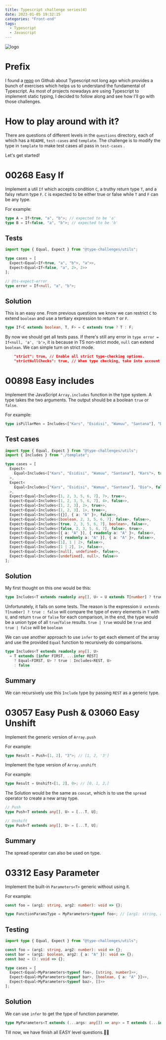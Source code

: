 ```yaml
---
title: Typescript challenge series(4)
date: 2023-01-05 19:32:15
categories: "Front-end"
tags:
  - Typescript
  - Javascript
---
```


![logo](https://tsch.js.org/logo.svg)

# Prefix

I found a [repo](https://github.com/type-challenges/type-challenges) on Github about Typescript not long ago which provides a bunch of exercises which helps us to understand the fundamental of Typescript. As most of projects nowadays are using Typescript to implement static typing, I decided to follow along and see how I'll go with those challenges.

# How to play around with it?

There are questions of different levels in the `questions` directory, each of which has a `README`, `test-cases` and `template`. The challenge is to modify the type in `template` to make test cases all pass in `test-cases` .

Let's get started!

# 00268 Easy If

Implement a util `If` which accepts condition `C`, a truthy return type `T`, and a falsy return type `F`. `C` is expected to be either true or false while `T` and `F` can be any type.

For example:

```ts
type A = If<true, "a", "b">; // expected to be 'a'
type B = If<false, "a", "b">; // expected to be 'b'
```

## Tests

```ts
import type { Equal, Expect } from "@type-challenges/utils";

type cases = [
  Expect<Equal<If<true, "a", "b">, "a">>,
  Expect<Equal<If<false, "a", 2>, 2>>
];

// @ts-expect-error
type error = If<null, "a", "b">;
```

## Solution

This is an easy one. From previous questions we know we can restrict `C` to extend `boolean` and use a tertiary expression to return `T` or `F`.

```ts
type If<C extends boolean, T, F> = C extends true ? T : F;
```

By now we should get all tests pass. If there's still any error in `type error = If<null, 'a', 'b'>`, it is because in TS non-strict mode, `null` can extend `boolean`. We can simple turn on strict mode.

```json
    "strict": true, // Enable all strict type-checking options.
    "strictNullChecks": true, // When type checking, take into account 'null' and 'undefined'.
```

# 00898 Easy includes

Implement the JavaScript `Array.includes` function in the type system. A type takes the two arguments. The output should be a boolean `true` or `false`.

For example:

```ts
type isPillarMen = Includes<["Kars", "Esidisi", "Wamuu", "Santana"], "Dio">; // expected to be `false`
```

## Test cases

```ts
import type { Equal, Expect } from "@type-challenges/utils";
import { Includes } from "./template";

type cases = [
  Expect<
    Equal<Includes<["Kars", "Esidisi", "Wamuu", "Santana"], "Kars">, true>
  >,
  Expect<
    Equal<Includes<["Kars", "Esidisi", "Wamuu", "Santana"], "Dio">, false>
  >,
  Expect<Equal<Includes<[1, 2, 3, 5, 6, 7], 7>, true>>,
  Expect<Equal<Includes<[1, 2, 3, 5, 6, 7], 4>, false>>,
  Expect<Equal<Includes<[1, 2, 3], 2>, true>>,
  Expect<Equal<Includes<[1, 2, 3], 1>, true>>,
  Expect<Equal<Includes<[{}], { a: "A" }>, false>>,
  Expect<Equal<Includes<[boolean, 2, 3, 5, 6, 7], false>, false>>,
  Expect<Equal<Includes<[true, 2, 3, 5, 6, 7], boolean>, false>>,
  Expect<Equal<Includes<[false, 2, 3, 5, 6, 7], false>, true>>,
  Expect<Equal<Includes<[{ a: "A" }], { readonly a: "A" }>, false>>,
  Expect<Equal<Includes<[{ readonly a: "A" }], { a: "A" }>, false>>,
  Expect<Equal<Includes<[1], 1 | 2>, false>>,
  Expect<Equal<Includes<[1 | 2], 1>, false>>,
  Expect<Equal<Includes<[null], undefined>, false>>,
  Expect<Equal<Includes<[undefined], null>, false>>
];
```

## Solution

My first thought on this one would be this:

```ts
type Includes<T extends readonly any[], U> = U extends T[number] ? true : false;
```

Unfortunately, it fails on some tests. The reason is the expression `U extends T[number] ? true : false` will compare the type of every elements in `T` with `U`, and return `true` or `false` for each comparison, in the end, the type would be a union type of all `true`/`false` results.
`true | true` would be `true` and `true | false` will be `boolean`

We can use another approach to use `infer` to get each element of the array and use the provided `Equal` function to recursively do comparisons.

```ts
type Includes<T extends readonly any[], U>
  = T extends [infer FIRST, ...infer REST]
    ? Equal<FIRST, U> ? true : Includes<REST, U>
    : false
```

## Summary

We can recursively use this `Include` type by passing `REST` as a generic type.

# 03057 Easy Push & 03060 Easy Unshift

Implement the generic version of `Array.push`

For example:

```typescript
type Result = Push<[1, 2], "3">; // [1, 2, '3']
```

Implement the type version of `Array.unshift`

For example:

```typescript
type Result = Unshift<[1, 2], 0>; // [0, 1, 2,]
```

The Solution would be the same as `concat`, which is to use the `spread` operator to create a new array type.

```ts
// Push
type Push<T extends any[], U> = [...T, U];

// Unshift
type Push<T extends any[], U> = [...T, U];
```

## Summary

The spread operator can also be used on type.

# 03312 Easy Parameter

Implement the built-in `Parameters<T>` generic without using it.

For example:

```ts
const foo = (arg1: string, arg2: number): void => {};

type FunctionParamsType = MyParameters<typeof foo>; // [arg1: string, arg2: number]
```

## Testing

```ts
import type { Equal, Expect } from "@type-challenges/utils";

const foo = (arg1: string, arg2: number): void => {};
const bar = (arg1: boolean, arg2: { a: "A" }): void => {};
const baz = (): void => {};

type cases = [
  Expect<Equal<MyParameters<typeof foo>, [string, number]>>,
  Expect<Equal<MyParameters<typeof bar>, [boolean, { a: "A" }]>>,
  Expect<Equal<MyParameters<typeof baz>, []>>
];
```

## Solution

We can use `infer` to get the type of function parameter.

```ts
type MyParameters<T extends (...args: any[]) => any> = T extends (...infer ARGS) => any ? ARGS : never

```

Till now, we have finish all EASY level questions.🎉🎉
